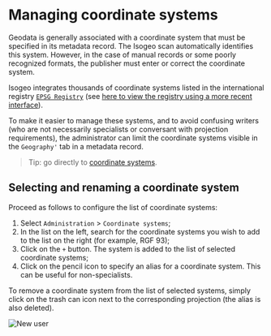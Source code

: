 # Managing coordinate systems

Geodata is generally associated with a coordinate system that must be specified in its metadata record. The Isogeo scan automatically identifies this system. However, in the case of manual records or some poorly recognized formats, the publisher must enter or correct the coordinate system.

Isogeo integrates thousands of coordinate systems listed in the international registry [`EPSG Registry`](http://www.epsg-registry.org/) (see [here to view the registry using a more recent interface](http://epsg.io/)).

To make it easier to manage these systems, and to avoid confusing writers (who are not necessarily specialists or conversant with projection requirements), the administrator can limit the coordinate systems visible in the `Geography'` tab in a metadata record.

> Tip: go directly to [coordinate systems](https://app.isogeo.com/admin/coordinate-systems).

## Selecting and renaming a coordinate system

Proceed as follows to configure the list of coordinate systems:

1.	Select `Administration` > `Coordinate systems`;
2.	In the list on the left, search for the coordinate systems you wish to add to the list on the right (for example, RGF 93);
3.	Click on the `+` button. The system is added to the list of selected coordinate systems;
4.	Click on the pencil icon to specify an alias for a coordinate system. This can be useful for non-specialists.

To remove a coordinate system from the list of selected systems, simply click on the trash can icon next to the corresponding projection (the alias is also deleted).

![New user](/images/adm_srs_add.gif "Inviting a new user")
